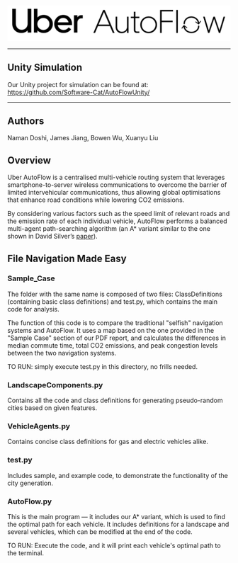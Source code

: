 ![Untitled](logo.png)

---

## Unity Simulation

Our Unity project for simulation can be found at: https://github.com/Software-Cat/AutoFlowUnity/

---

## Authors

Naman Doshi, James Jiang, Bowen Wu, Xuanyu Liu

## Overview

Uber AutoFlow is a centralised multi-vehicle routing system that leverages smartphone-to-server wireless communications to overcome the barrier of limited intervehicular communications, thus allowing global optimisations that enhance road conditions while lowering CO2 emissions.

By considering various factors such as the speed limit of relevant roads and the emission rate of each individual vehicle, AutoFlow performs a balanced multi-agent path-searching algorithm (an A\* variant similar to the one shown in David Silver’s [paper](https://www.davidsilver.uk/wp-content/uploads/2020/03/coop-path-AIWisdom.pdf)).

## File Navigation Made Easy

### Sample_Case

The folder with the same name is composed of two files: ClassDefinitions (containing basic class definitions) and test.py, which contains the main code for analysis.

The function of this code is to compare the traditional "selfish" navigation systems and AutoFlow. It uses a map based on the one provided in the "Sample Case" section of our PDF report, and calculates the differences in median commute time, total CO2 emissions, and peak congestion levels between the two navigation systems.

TO RUN: simply execute test.py in this directory, no frills needed.

### LandscapeComponents.py

Contains all the code and class definitions for generating pseudo-random cities based on given features.

### VehicleAgents.py

Contains concise class definitions for gas and electric vehicles alike.

### test.py

Includes sample, and example code, to demonstrate the functionality of the city generation.

### AutoFlow.py

This is the main program — it includes our A\* variant, which is used to find the optimal path for each vehicle. It includes definitions for a landscape and several vehicles, which can be modified at the end of the code.

TO RUN: Execute the code, and it will print each vehicle's optimal path to the terminal.
